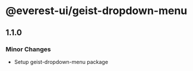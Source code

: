 # @everest-ui/geist-dropdown-menu

## 1.1.0

### Minor Changes

- Setup geist-dropdown-menu package

